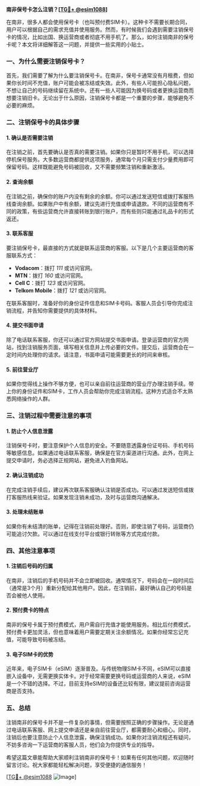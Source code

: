 **南非保号卡怎么注销？[[TG💪+ @esim1088](https://t.me/s/esim1088)]**

在南非，很多人都会使用保号卡（也叫预付费SIM卡）。这种卡不需要长期合同，用户可以根据自己的需求充值并使用服务。然而，有时候我们会遇到需要注销保号卡的情况，比如出国、换运营商或者彻底不用手机了。那么，如何注销南非的保号卡呢？本文将详细解答这一问题，并提供一些实用的小贴士。

### 一、为什么需要注销保号卡？

首先，我们需要了解为什么要注销保号卡。在南非，保号卡通常没有月租费，但如果你长时间不充值，账户可能会被冻结或失效。此外，有些人可能担心隐私问题，不想让自己的号码继续留在系统中。还有一些人可能因为换号码或者更换运营商而想要注销旧卡。无论出于什么原因，注销保号卡都是一个重要的步骤，能够避免不必要的麻烦。

### 二、注销保号卡的具体步骤

#### 1. 确认是否需要注销

在注销之前，首先要确认是否真的需要注销。如果你只是暂时不用手机，可以选择停机保号服务。大多数运营商都提供这项服务，通常每个月只需支付少量费用即可保留号码。这样既能避免号码被回收，又不需要频繁注销和重新激活。

#### 2. 查询余额

在注销之前，确保你的账户内没有剩余的余额。你可以通过发送短信或拨打客服热线查询余额。如果账户中有余额，建议先进行充值或申请退款。不同的运营商有不同的政策，有些运营商允许直接转账到银行账户，而有些则只能通过礼品卡的形式返还。

#### 3. 联系客服

要注销保号卡，最直接的方式就是联系运营商的客服。以下是几个主要运营商的客服联系方式：

- **Vodacom**：拨打 *111* 或访问官网。
- **MTN**：拨打 *160* 或访问官网。
- **Cell C**：拨打 *123* 或访问官网。
- **Telkom Mobile**：拨打 *121* 或访问官网。

在联系客服时，准备好你的身份证件信息和SIM卡号码。客服人员会引导你完成注销流程，并告知你需要提供的具体材料。

#### 4. 提交书面申请

除了电话联系客服，你还可以通过官方网站提交书面申请。登录运营商的官方网站，找到注销服务页面，填写相关信息并上传必要的文件。提交后，运营商会在一定时间内处理你的请求。请注意，书面申请可能需要更长的时间来审核。

#### 5. 前往营业厅

如果你觉得线上操作不够方便，也可以亲自前往运营商的营业厅办理注销手续。带上你的身份证件和SIM卡，工作人员会帮助你完成注销流程。这种方式适合不太熟悉网络操作的人群。

### 三、注销过程中需要注意的事项

#### 1. 防止个人信息泄露

注销保号卡时，要注意保护个人信息的安全。不要随意透露身份证号码、手机号码等敏感信息。如果通过电话联系客服，确保是在官方渠道进行沟通。此外，在网上提交申请时，务必选择正规网站，避免进入钓鱼网站。

#### 2. 确认注销成功

在完成注销手续后，建议再次联系客服确认注销是否成功。可以通过发送短信或拨打客服热线来验证。如果发现注销未成功，及时与运营商沟通解决。

#### 3. 处理未结账单

如果你有未结清的账单，记得在注销前处理好。否则，即使注销了号码，运营商仍可能追讨欠款。可以通过在线支付平台或银行转账等方式完成付款。

### 四、其他注意事项

#### 1. 注销后号码的归属

在南非，注销后的手机号码并不会立即被回收。通常情况下，号码会在一段时间后（通常是3个月）重新分配给其他用户。因此，在注销前，最好确认自己的号码是否会被他人使用。

#### 2. 预付费卡的特点

南非的保号卡属于预付费模式，用户需自行充值才能使用服务。相比后付费模式，预付费卡更加灵活，但也意味着用户需要定期关注余额情况。如果你经常忘记充值，可能导致号码被冻结。

#### 3. 电子SIM卡的优势

近年来，电子SIM卡（eSIM）逐渐普及。与传统物理SIM卡不同，eSIM可以直接嵌入设备中，无需更换实体卡。对于经常需要更换号码或运营商的人来说，eSIM是一个不错的选择。不过，目前支持eSIM的设备还比较有限，建议提前咨询运营商是否支持。

### 五、总结

注销南非的保号卡并不是一件复杂的事情，但需要按照正确的步骤操作。无论是通过电话联系客服、网上提交申请还是亲自前往营业厅，都需要耐心和细心。同时，注销后也要注意防止个人信息泄露，确保注销成功。如果你对注销流程还有疑问，不妨多咨询一下运营商的客服人员，他们会为你提供专业的指导。

希望这篇文章能帮助大家顺利注销南非的保号卡！如果有任何其他问题，欢迎随时留言讨论。祝大家都能轻松解决问题，享受便捷的通信服务！

[[TG💪+ @esim1088](https://t.me/s/esim1088) ![Image](https://i.postimg.cc/4NQfJmqS/Snipaste-2025-05-13-00-14-12.png)]